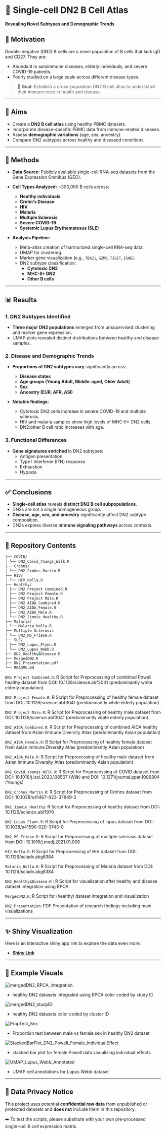 # 🧬 Single-cell DN2 B Cell Atlas  
**Revealing Novel Subtypes and Demographic Trends**

## 🧠 Motivation
Double-negative (DN2) B cells are a novel population of B cells that lack IgD and CD27. They are:
- Abundant in autoimmune diseases, elderly individuals, and severe COVID-19 patients.
- Poorly studied on a large scale across different disease types.

> 🔬 **Goal:** Establish a cross-population DN2 B cell atlas to understand their immune roles in health and disease.

---

## 🎯 Aims
- Create a **DN2 B cell atlas** using healthy PBMC datasets.
- Incorporate disease-specific PBMC data from immune-related diseases.
- Assess **demographic variations** (age, sex, ancestry).
- Compare DN2 subtypes across healthy and diseased conditions.

---

## 🧪 Methods

- **Data Source:** Publicly available single-cell RNA-seq datasets from the Gene Expression Omnibus (GEO).
- **Cell Types Analyzed:** ~300,000 B cells across:
  - **Healthy individuals**
  - **Crohn's Disease**
  - **HIV**
  - **Malaria**
  - **Multiple Sclerosis**
  - **Severe COVID-19**
  - **Systemic Lupus Erythematosus (SLE)**

- **Analysis Pipeline:**
  - Meta-atlas creation of harmonized single-cell RNA-seq data.
  - UMAP for clustering.
  - Marker gene visualization (e.g., `TBX21`, `GZMB`, `TIGIT`, `IGHG`).
  - DN2 subtype classification:
    - **Cytotoxic DN2**
    - **MHC-II+ DN2**
    - **Other B cells**

---

## 📊 Results

### 1. DN2 Subtypes Identified
- **Three major DN2 populations** emerged from unsupervised clustering and marker gene expression.
- UMAP plots revealed distinct distributions between healthy and disease samples.

### 2. Disease and Demographic Trends
- **Proportions of DN2 subtypes vary** significantly across:
  - **Disease states**
  - **Age groups (Young Adult, Middle-aged, Older Adult)**
  - **Sex**
  - **Ancestry (EUR, AFR, ASI)**

- **Notable findings:**
  - Cytotoxic DN2 cells increase in severe COVID-19 and multiple sclerosis.
  - HIV and malaria samples show high levels of MHC-II+ DN2 cells.
  - DN2:other B cell ratio increases with age.

### 3. Functional Differences
- **Gene signatures enriched** in DN2 subtypes:
  - Antigen presentation
  - Type I interferon (IFN) response
  - Exhaustion
  - Hypoxia

---

## ✅ Conclusions
- **Single-cell atlas** reveals **distinct DN2 B cell subpopulations**.
- DN2s are not a single homogeneous group.
- **Disease, age, sex, and ancestry** significantly affect DN2 subtype composition.
- DN2s express diverse **immune signaling pathways** across contexts.

---

## 📁 Repository Contents
```bash
├── COVID/
│ └── DN2_Covid_Youngs_Wilk.R
├── Crohns/
│ └── DN2_Crohns_Martin.R
├── HIV/
│ └── HIV_Holla.R
├── Healthy/
│ ├── DN2 Project Combined.R
│ ├── DN2 Project Female.R
│ ├── DN2 Project Male.R
│ ├── DN2_AIDA_Combined.R
│ ├── DN2_AIDA_Female.R
│ ├── DN2_AIDA_Male.R
│ └── DN2_Jimmie_Healthy.R
├── Malaria/
│ └── Malaria_Holla.R
├── Multiple Sclerosis
│ └── DN2_MS_Friese.R
├── SLE/
│ ├── DN2_Lupus_Flynn.R
│ └── DN2_Lupus_Webb.R
├── DN2_Healthy&Disease.R
├── MergedDN2.R
├── DN2_Presentation.pdf
└── README.md
```

`DN2 Project Combined.R`: R Script for Preprocessing of combined Powell healthy dataset from DOI: 10.1126/science.abf3041 (predominantly white elderly population)

`DN2 Project Female.R`: R Script for Preprocessing of healthy female dataset from DOI: 10.1126/science.abf3041 (predominantly white elderly population)

`DN2 Project Male.R`: R Script for Preprocessing of healthy male dataset from DOI: 10.1126/science.abf3041 (predominantly white elderly population)

`DN2_AIDA_Combined.R`: R Script for Preprocessing of combined AIDA healthy dataset from Asian Immune Diversity Atlas (predominantly Asian population)

`DN2_AIDA_Female.R`: R Script for Preprocessing of healthy female dataset from Asian Immune Diversity Atlas (predominantly Asian population)

`DN2_AIDA_Male.R`: R Script for Preprocessing of healthy male dataset from Asian Immune Diversity Atlas (predominantly Asian population)

`DN2_Covid_Youngs_Wilk.R`: R Script for Preprocessing of COVID dataset from DOI: 10.1016/j.isci.2023.108507 (Wilk) and DOI: 10.1371/journal.ppat.1009804 (Youngs)

`DN2_Crohns_Martin.R`: R Script for Preprocessing of Crohns dataset from DOI: 10.1038/s41467-023-37849-3

`DN2_Jimmie_Healthy`: R Script for Preprocessing of healthy dataset from DOI: 10.1126/science.abf1970

`DN2_Lupus_Flynn.R`: R Script for Preprocessing of lupus dataset from DOI: 10.1038/s41590-020-0743-0

`DN2_MS_Friese.R`: R Script for Preprocessing of multiple sclerosis dataset from DOI: 10.1016/j.medj.2021.01.006

`HIV_Holla.R`: R Script for Preprocessing of HIV dataset from DOI: 10.1126/sciadv.abg8384

`Malaria_Holla.R`: R Script for Preprocessing of Malaria dataset from DOI: 10.1126/sciadv.abg8384

`DN2_Healthy&Disease.R` : R Script for visualization after healthy and disease dataset integration using RPCA

`MergedDN2.R`: R Script for (healthy) dataset integration and visualization

`DN2_Presentation`: PDF Presentation of research findings including main visualizations

---


## ✨ Shiny Visualization

Here is an interactive shiny app link to explore the data even more:
- [**Shiny Link**](https://github.com/hmiura21/DN2_Atlas)  


---

## 🎨 Example Visuals

![mergedDN2_RPCA_Integration](https://github.com/user-attachments/assets/bd0f2837-209e-49f3-961d-6b7027b7230b)
- healthy DN2 datasets integrated using RPCA color coded by study ID


![mergedDN2_studyID](https://github.com/user-attachments/assets/5a21a6a5-5d4b-48c1-8e92-3404f9571700)
- healthy DN2 datasets color coded by cluster ID


![PropTest_Sex](https://github.com/user-attachments/assets/31780067-4fa3-46cb-99f2-549e117c673e)
- Proportion test between male vs female sex in healthy DN2 dataset


![StackedBarPlot_DN2_Powell_Female_IndividualEffect](https://github.com/user-attachments/assets/12e2ac02-3b7b-4e30-b79c-3008937a4247)
- stacked bar plot for female Powell data visualizing individual effects

![UMAP_Lupus_Webb_Annotated](https://github.com/user-attachments/assets/2c93d3f2-554a-4e59-a276-84d4da55704c)
- UMAP cell annotations for Lupus Webb dataset

---

## 🔐 Data Privacy Notice

This project uses potential **confidential raw data** from unpublished or protected datasets and **does not** include them in this repository.

➡️ To test the scripts, please substitute with your own pre-processed single-cell B cell expression matrix.

